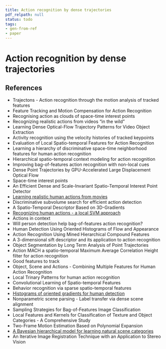 ```yaml
---
title: Action recognition by dense trajectories
pdf_relpath: null
status: todo
tags:
- gen-from-ref
- paper
---
```


# Action recognition by dense trajectories

## References

- Trajectons - Action recognition through the motion analysis of tracked features
- Feature Tracking and Motion Compensation for Action Recognition
- Recognising action as clouds of space-time interest points
- Recognizing realistic actions from videos “in the wild”
- Learning Dense Optical-Flow Trajectory Patterns for Video Object Extraction
- Activity recognition using the velocity histories of tracked keypoints
- Evaluation of Local Spatio-temporal Features for Action Recognition
- Learning a hierarchy of discriminative space-time neighborhood features for human action recognition
- Hierarchical spatio-temporal context modeling for action recognition
- Improving bag-of-features action recognition with non-local cues
- Dense Point Trajectories by GPU-Accelerated Large Displacement Optical Flow
- Space-time interest points
- An Efficient Dense and Scale-Invariant Spatio-Temporal Interest Point Detector
- [Learning realistic human actions from movies](./learning-realistic-human-actions-from-movies.md)
- Discriminative subvolume search for efficient action detection
- A Spatio-Temporal Descriptor Based on 3D-Gradients
- [Recognizing human actions - a local SVM approach](./recognizing-human-actions-a-local-svm-approach.md)
- Actions in context
- Will person detection help bag-of-features action recognition?
- Human Detection Using Oriented Histograms of Flow and Appearance
- Action Recognition Using Mined Hierarchical Compound Features
- A 3-dimensional sift descriptor and its application to action recognition
- Object Segmentation by Long Term Analysis of Point Trajectories
- Action MACH a spatio-temporal Maximum Average Correlation Height filter for action recognition
- Good features to track
- Object, Scene and Actions - Combining Multiple Features for Human Action Recognition
- Local Trinary Patterns for human action recognition
- Convolutional Learning of Spatio-temporal Features
- Behavior recognition via sparse spatio-temporal features
- [Histograms of oriented gradients for human detection](./histograms-of-oriented-gradients-for-human-detection.md)
- Nonparametric scene parsing - Label transfer via dense scene alignment
- Sampling Strategies for Bag-of-Features Image Classification
- Local Features and Kernels for Classification of Texture and Object Categories - A Comprehensive Study
- Two-Frame Motion Estimation Based on Polynomial Expansion
- [A Bayesian hierarchical model for learning natural scene categories](./a-bayesian-hierarchical-model-for-learning-natural-scene-categories.md)
- An Iterative Image Registration Technique with an Application to Stereo Vision
